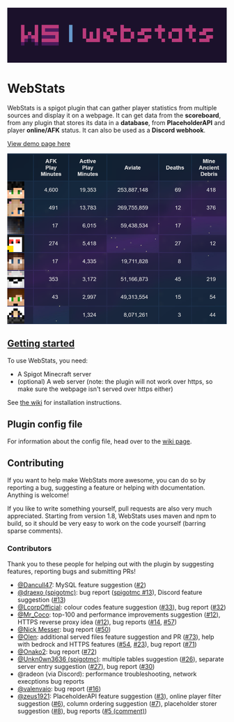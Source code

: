 ![](img/banner-1024x256.png)
# WebStats
WebStats is a spigot plugin that can gather player statistics from multiple
sources and display it on a webpage. It can get data from the **scoreboard**,
from any plugin that stores its data in a **database**, from **PlaceholderAPI**
and player **online/AFK** status. It can also be used as a **Discord webhook**.

[View demo page here](https://dantevg.nl/mods-plugins/WebStats/demo)

![a screenshot of our server a while ago](img/screenshot.png)

## [Getting started](https://github.com/Dantevg/WebStats/wiki/Getting-Started)
To use WebStats, you need:
- A Spigot Minecraft server
- (optional) A web server (note: the plugin will not work over https, so make
  sure the webpage isn't served over https either)

See [the wiki](https://github.com/Dantevg/WebStats/wiki/Getting-Started) for
installation instructions.

## Plugin config file
<!-- don't remove/rename this heading because it was linked to by config.yml until v1.6 -->
For information about the config file, head over to the
[wiki page](https://github.com/Dantevg/WebStats/wiki/Config-file).

## Contributing
If you want to help make WebStats more awesome, you can do so by reporting
a bug, suggesting a feature or helping with documentation. Anything is welcome!

If you like to write something yourself, pull requests are also very much
appreciated. Starting from version 1.8, WebStats uses maven and npm to build, so
it should be very easy to work on the code yourself (barring sparse comments).

### Contributors
Thank you to these people for helping out with the plugin by suggesting features,
reporting bugs and submitting PRs!
- [@Dancull47](https://github.com/Dancull47):
  MySQL feature suggestion ([#2](https://github.com/Dantevg/WebStats/issues/2))
- [@draexo (spigotmc)](https://www.spigotmc.org/members/draexo.2905/):
  bug report ([spigotmc #13](https://www.spigotmc.org/threads/web-stats.492833/#post-4308888)),
  Discord feature suggestion ([#13](https://github.com/Dantevg/WebStats/issues/13))
- [@LcorpOfficial](https://github.com/LcorpOfficial):
  colour codes feature suggestion ([#33](https://github.com/Dantevg/WebStats/issues/33)),
  bug report ([#32](https://github.com/Dantevg/WebStats/issues/32))
- [@Mr_Coco](https://github.com/coco0325):
  top-100 and performance improvements suggestion ([#12](https://github.com/Dantevg/WebStats/issues/12)),
  HTTPS reverse proxy idea ([#12](https://github.com/Dantevg/WebStats/issues/12)),
  bug reports ([#14](https://github.com/Dantevg/WebStats/issues/14), [#57](https://github.com/Dantevg/WebStats/issues/57))
- [@Nick Messer](https://github.com/NickMesser):
  bug report ([#50](https://github.com/Dantevg/WebStats/issues/50))
- [@Olen](https://github.com/Olen):
  additional served files feature suggestion and PR ([#73](https://github.com/Dantevg/WebStats/issues/73)),
  help with bedrock and HTTPS features ([#54](https://github.com/Dantevg/WebStats/issues/54), [#23](https://github.com/Dantevg/WebStats/issues/23)),
  bug report ([#71](https://github.com/Dantevg/WebStats/issues/71))
- [@Onako2](https://github.com/Onako2):
  bug report ([#72](https://github.com/Dantevg/WebStats/issues/72))
- [@Unkn0wn3636 (spigotmc)](https://www.spigotmc.org/members/unkn0wn3636.1457887/):
  multiple tables suggestion ([#26](https://github.com/Dantevg/WebStats/issues/26)),
  separate server entry suggestion ([#27](https://github.com/Dantevg/WebStats/issues/27)),
  bug report ([#30](https://github.com/Dantevg/WebStats/issues/30))
- @radeon (via Discord): performance troubleshooting, network execptions bug reports
- [@valenvaio](https://github.com/valenvaio):
  bug report ([#16](https://github.com/Dantevg/WebStats/issues/16))
- [@zeus1921](https://github.com/zeus1921):
  PlaceholderAPI feature suggestion ([#3](https://github.com/Dantevg/WebStats/issues/3)),
  online player filter suggestion ([#6](https://github.com/Dantevg/WebStats/issues/6)),
  column ordering suggestion ([#7](https://github.com/Dantevg/WebStats/issues/7)),
  placeholder storer suggestion ([#8](https://github.com/Dantevg/WebStats/issues/8)),
  bug reports ([#5 (comment)](https://github.com/Dantevg/WebStats/issues/5#issuecomment-902033169))

[1]: https://github.com/Dantevg/WebStats/releases
